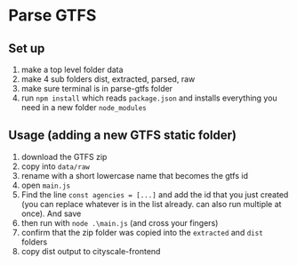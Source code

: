 # Parse GTFS

## Set up

1. make a top level folder data
2. make 4 sub folders dist, extracted, parsed, raw
3. make sure terminal is in parse-gtfs folder
4. run `npm install` which reads `package.json` and installs everything you need in a new folder `node_modules`

## Usage (adding a new GTFS static folder)

1. download the GTFS zip
2. copy into `data/raw`
3. rename with a short lowercase name that becomes the gtfs id
4. open `main.js`
5. Find the line `const agencies = [...]` and add the id that you just created (you can replace whatever is in the list already. can also run multiple at once). And save
6. then run with `node .\main.js` (and cross your fingers)
7. confirm that the zip folder was copied into the `extracted` and `dist` folders
8. copy dist output to cityscale-frontend
